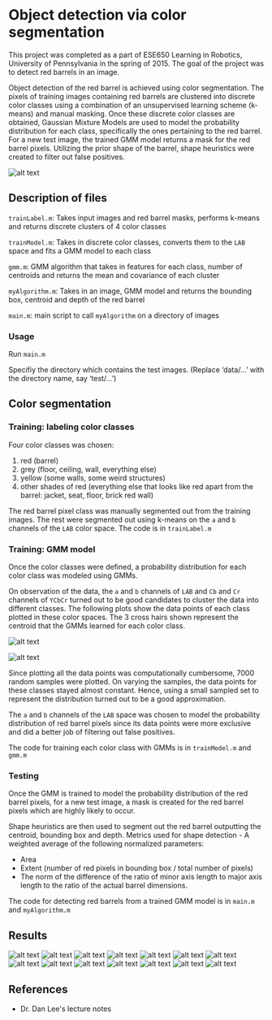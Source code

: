 # Object detection via color segmentation

This project was completed as a part of ESE650 Learning in Robotics, University of Pennsylvania in the spring of 2015. The goal of the project was to detect red barrels in an image.

Object detection of the red barrel is achieved using color segmentation. The pixels of training images containing red barrels are clustered into discrete color classes using a combination of an unsupervised learning scheme (k-means) and manual masking. Once these discrete color classes are obtained, Gaussian Mixture Models are used to model the probability distribution for each class, specifically the ones pertaining to the red barrel. For a new test image, the trained GMM model returns a mask for the red barrel pixels. Utilizing the prior shape of the barrel, shape heuristics were created to filter out false positives.

![alt text](./results/2.3.png)



## Description of files

`trainLabel.m`: Takes input images and red barrel masks, performs k-means and returns discrete clusters of 4 color classes

`trainModel.m`: Takes in discrete color classes, converts them to the `LAB` space and fits a GMM model to each class

`gmm.m`: GMM algorithm that takes in features for each class, number of centroids and returns the mean and covariance of each cluster

`myAlgorithm.m`: Takes in an image, GMM model and returns the bounding box, centroid and depth of the red barrel

`main.m`: main script to call `myAlgorithm` on a directory of images



### Usage

Run `main.m`

Specifiy the directory which contains the test images. (Replace ‘data/…’ with the directory name, say ‘test/…’)



## Color segmentation

### Training: labeling color classes

Four color classes was chosen:

1. red (barrel)
2. grey (floor, ceiling, wall, everything else)
3. yellow (some walls, some weird structures)
4. other shades of red (everything else that looks like red apart from the barrel: jacket, seat, floor, brick red wall)

The red barrel pixel class was manually segmented out from the training images. The rest were segmented out using k-means on the `a` and `b` channels of the `LAB` color space. The code is in `trainLabel.m`


### Training: GMM model 

Once the color classes were defined, a probability distribution for each color class was modeled using GMMs.

On observation of the data, the `a` and `b` channels of `LAB` and `Cb` and `Cr` channels of `YCbCr` turned out to be good candidates to cluster the data into different classes.
The following plots show the data points of each class plotted in these color spaces. The 3 cross hairs shown represent the centroid that the GMMs learned for each color class.

![alt text](./plots/lab_gmm_mean.png "lab")

![alt text](./plots/ycbcr_gmm_mean.png "ycbcr")


Since plotting all the data points was computationally cumbersome, 7000 random samples were plotted. On varying the samples, the data points for these classes stayed almost constant. Hence, using a small sampled set to represent the distribution turned out to be a good approximation.

The `a` and `b` channels of the `LAB` space was chosen to model the probability distribution of red barrel pixels since its data points were more exclusive and did a better job of filtering out false positives.

The code for training each color class with GMMs is in `trainModel.m` and `gmm.m`

### Testing

Once the GMM is trained to model the probability distribution of the red barrel pixels, for a new test image, a mask is created for the red barrel pixels which are highly likely to occur.

Shape heuristics are then used to segment out the red barrel outputting the centroid, bounding box and depth.
Metrics used for shape detection - A weighted average of the following normalized parameters:
- Area
- Extent (number of red pixels in bounding box / total number of pixels)
- The norm of the difference of the ratio of minor axis length to major axis length to the ratio of the actual barrel dimensions. 

The code for detecting red barrels from a trained GMM model is in `main.m` and `myAlgorithm.m`



## Results

![alt text](./results/1.8.png)
![alt text](./results/1.9.png)
![alt text](./results/2.5.png)
![alt text](./results/3.6.png)
![alt text](./results/3.8.png)
![alt text](./results/4.5.png)
![alt text](./results/5.6.png)
![alt text](./results/5.9.png)
![alt text](./results/6.1.png)
![alt text](./results/6.5.png)
![alt text](./results/10.2.png)
![alt text](./results/10.7.png)
![alt text](./results/10.8.png)
![alt text](./results/10.9.png)

## References

- Dr. Dan Lee's lecture notes